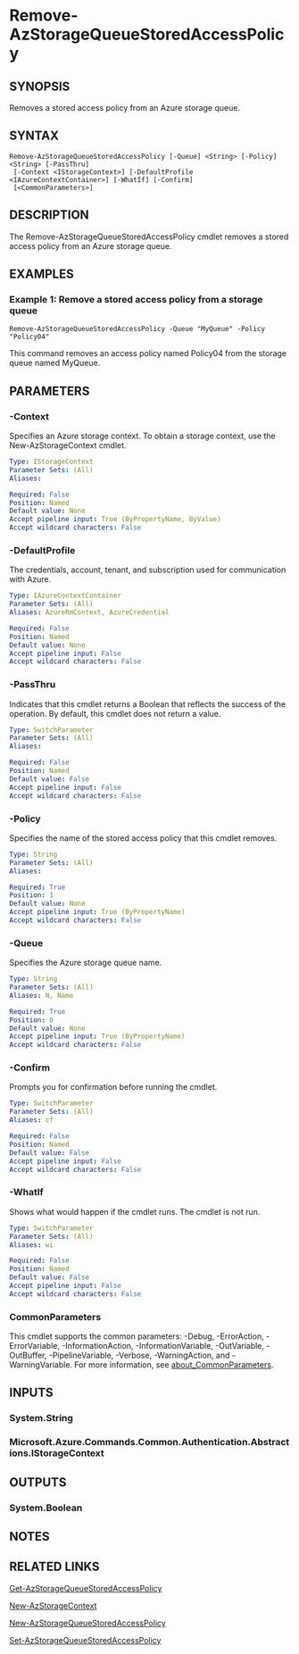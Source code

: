 ﻿---
external help file: Microsoft.Azure.PowerShell.Cmdlets.Storage.dll-Help.xml
Module Name: Az.Storage
online version: https://learn.microsoft.com/powershell/module/az.storage/remove-azstoragequeuestoredaccesspolicy
schema: 2.0.0
---

# Remove-AzStorageQueueStoredAccessPolicy

## SYNOPSIS
Removes a stored access policy from an Azure storage queue.

## SYNTAX

```
Remove-AzStorageQueueStoredAccessPolicy [-Queue] <String> [-Policy] <String> [-PassThru]
 [-Context <IStorageContext>] [-DefaultProfile <IAzureContextContainer>] [-WhatIf] [-Confirm]
 [<CommonParameters>]
```

## DESCRIPTION
The Remove-AzStorageQueueStoredAccessPolicy cmdlet removes a stored access policy from an Azure storage queue.

## EXAMPLES

### Example 1: Remove a stored access policy from a storage queue
```
Remove-AzStorageQueueStoredAccessPolicy -Queue "MyQueue" -Policy "Policy04"
```

This command removes an access policy named Policy04 from the storage queue named MyQueue.

## PARAMETERS

### -Context
Specifies an Azure storage context.
To obtain a storage context, use the New-AzStorageContext cmdlet.

```yaml
Type: IStorageContext
Parameter Sets: (All)
Aliases:

Required: False
Position: Named
Default value: None
Accept pipeline input: True (ByPropertyName, ByValue)
Accept wildcard characters: False
```

### -DefaultProfile
The credentials, account, tenant, and subscription used for communication with Azure.

```yaml
Type: IAzureContextContainer
Parameter Sets: (All)
Aliases: AzureRmContext, AzureCredential

Required: False
Position: Named
Default value: None
Accept pipeline input: False
Accept wildcard characters: False
```

### -PassThru
Indicates that this cmdlet returns a Boolean that reflects the success of the operation.
By default, this cmdlet does not return a value.

```yaml
Type: SwitchParameter
Parameter Sets: (All)
Aliases:

Required: False
Position: Named
Default value: False
Accept pipeline input: False
Accept wildcard characters: False
```

### -Policy
Specifies the name of the stored access policy that this cmdlet removes.

```yaml
Type: String
Parameter Sets: (All)
Aliases:

Required: True
Position: 1
Default value: None
Accept pipeline input: True (ByPropertyName)
Accept wildcard characters: False
```

### -Queue
Specifies the Azure storage queue name.

```yaml
Type: String
Parameter Sets: (All)
Aliases: N, Name

Required: True
Position: 0
Default value: None
Accept pipeline input: True (ByPropertyName)
Accept wildcard characters: False
```

### -Confirm
Prompts you for confirmation before running the cmdlet.

```yaml
Type: SwitchParameter
Parameter Sets: (All)
Aliases: cf

Required: False
Position: Named
Default value: False
Accept pipeline input: False
Accept wildcard characters: False
```

### -WhatIf
Shows what would happen if the cmdlet runs.
The cmdlet is not run.

```yaml
Type: SwitchParameter
Parameter Sets: (All)
Aliases: wi

Required: False
Position: Named
Default value: False
Accept pipeline input: False
Accept wildcard characters: False
```

### CommonParameters
This cmdlet supports the common parameters: -Debug, -ErrorAction, -ErrorVariable, -InformationAction, -InformationVariable, -OutVariable, -OutBuffer, -PipelineVariable, -Verbose, -WarningAction, and -WarningVariable. For more information, see [about_CommonParameters](http://go.microsoft.com/fwlink/?LinkID=113216).

## INPUTS

### System.String
### Microsoft.Azure.Commands.Common.Authentication.Abstractions.IStorageContext
## OUTPUTS

### System.Boolean
## NOTES

## RELATED LINKS

[Get-AzStorageQueueStoredAccessPolicy]()

[New-AzStorageContext]()

[New-AzStorageQueueStoredAccessPolicy]()

[Set-AzStorageQueueStoredAccessPolicy]()

